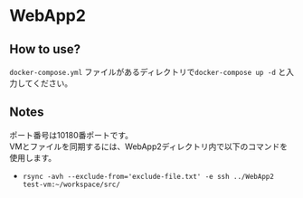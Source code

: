 # WebApp2

## How to use?

``` docker-compose.yml ``` ファイルがあるディレクトリで``` docker-compose up -d ``` と入力してください。

## Notes

ポート番号は10180番ポートです。  
VMとファイルを同期するには、WebApp2ディレクトリ内で以下のコマンドを使用します。  
- ``` rsync -avh --exclude-from='exclude-file.txt' -e ssh ../WebApp2 test-vm:~/workspace/src/ ```  

